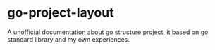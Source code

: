 # go-project-layout
A unofficial documentation about go structure project, it based on go standard library and my own experiences.
